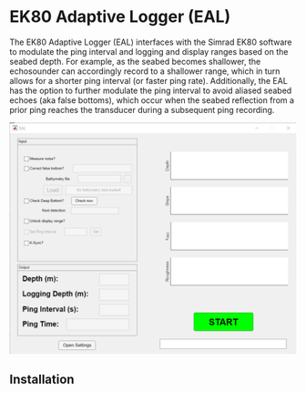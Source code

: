 # EK80 Adaptive Logger (EAL)

The EK80 Adaptive Logger (EAL) interfaces with the Simrad EK80 software to modulate the ping interval and logging and display ranges based on the seabed depth. For example, as the seabed becomes shallower, the echosounder can accordingly record to a shallower range, which in turn allows for a shorter ping interval (or faster ping rate). Additionally, the EAL has the option to further modulate the ping interval to avoid aliased seabed echoes (aka false bottoms), which occur when the seabed reflection from a prior ping reaches the transducer during a subsequent ping recording.

<img src="https://github.com/jrenfree/EAL/blob/master/Figures/EAL_GUI.png" alt="Image of EAL GUI" width=600/>

## Installation

